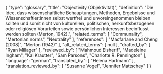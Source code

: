 {
    "type": "glossary",
    "title": "Objectivity (Objektivität)",
    "definition": "Die Idee, dass wissenschaftliche Behauptungen, Methoden, Ergebnisse und Wissenschaftler:innen selbst wertfrei und unvoreingenommen bleiben sollten und somit nicht von kulturellen, politischen, herkunftsbezogenen oder religiösen Vorurteilen sowie persönlichen Interessen beeinflusst werden sollten (Merton, 1942).",
    "related_terms": [
        "Communality",
        "Mertonian norms",
        "Neutrality"
    ],
    "references": [
        "Macfarlane and Cheng (2008)",
        "Merton (1942)"
    ],
    "alt_related_terms": [
        null
    ],
    "drafted_by": [
        "Ryan Millager"
    ],
    "reviewed_by": [
        "Mahmoud Elsherif",
        "Madeleine Ingham",
        "Kai Krautter",
        "Sam Parsons",
        "Charlotte R. Pennington"
    ],
    "language": "german",
    "translated_by": [
        "Helena Hartmann"
    ],
    "translation_reviewed_by": [
        "Susanne Vogel",
        "Jennifer Mattschey"
    ]
}